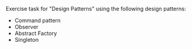 Exercise task for "Design Patterns" using the following design patterns:

- Command pattern
- Observer
- Abstract Factory
- Singleton
